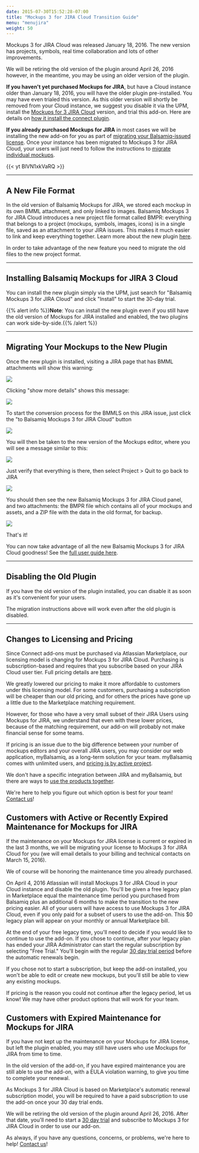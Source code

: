 ```yaml
---
date: 2015-07-30T15:52:28-07:00
title: "Mockups 3 for JIRA Cloud Transition Guide"
menu: "menujira"
weight: 50
---
```


Mockups 3 for JIRA Cloud was released January 18, 2016. The new version has projects, symbols, real time collaboration and lots of other improvements.

We will be retiring the old version of the plugin around April 26, 2016 however, in the meantime, you may be using an older version of the plugin.

**If you haven't yet purchased Mockups for JIRA**, but have a Cloud instance older than January 18, 2016, you will have the older plugin pre-installed. You may have even trialed this version. As this older version will shortly be removed from your Cloud instance, we suggest you disable it via the UPM, install the [Mockups for 3 JIRA Cloud](https://marketplace.atlassian.com/plugins/com.balsamiq.mockups.jira/cloud/overview) version, and trial this add-on. Here are details on [how it install the connect plugin](https://marketplace.atlassian.com/plugins/com.balsamiq.mockups.jira/cloud/installation).

**If you already purchased Mockups for JIRA** in most cases we will be installing the new add-on for you as part of [migrating your Balsamiq-issued license](#changes-to-licensing-and-pricing). Once your instance has been migrated to Mockups 3 for JIRA Cloud, your users will just need to follow the instructions to [migrate individual mockups](#migrating-your-mockups-to-the-new-plugin).

{{< yt BlVN1xkVaRQ >}}

---

## A New File Format

In the old version of Balsamiq Mockups for JIRA, we stored each mockup in its own BMML attachment, and only linked to images. Balsamiq Mockups 3 for JIRA Cloud introduces a new project file format called BMPR: everything that belongs to a project (mockups, symbols, images, icons) is in a single file, saved as an attachment to your JIRA issues. This makes it much easier to link and keep everything together. Learn more about the new plugin [here](/jira/user-guide-cloud).

In order to take advantage of the new feature you need to migrate the old files to the new project format.

---

## Installing Balsamiq Mockups for JIRA 3 Cloud

You can install the new plugin simply via the UPM, just search for "Balsamiq Mockups 3 for JIRA Cloud" and click "Install" to start the 30-day trial.

{{% alert info %}}**Note**: You can install the new plugin even if you still have the old version of Mockups for JIRA installed and enabled, the two plugins can work side-by-side.{{% /alert %}}

---

## Migrating Your Mockups to the New Plugin

Once the new plugin is installed, visiting a JIRA page that has BMML attachments will show this warning:

![](//media.balsamiq.com/img/support/docs/jira/transitionguide/transition1.png)

Clicking "show more details" shows this message:

![](//media.balsamiq.com/img/support/docs/jira/transitionguide/transition2.png)

To start the conversion process for the BMMLS on this JIRA issue, just click the "to Balsamiq Mockups 3 for JIRA Cloud" button

![](//media.balsamiq.com/img/support/docs/jira/transitionguide/transition3.png)

You will then be taken to the new version of the Mockups editor, where you will see a message similar to this:

![](//media.balsamiq.com/img/support/docs/jira/transitionguide/transition4.png)

Just verify that everything is there, then select Project > Quit to go back to JIRA

![](//media.balsamiq.com/img/support/docs/jira/transitionguide/transition5.png)

You should then see the new Balsamiq Mockups 3 for JIRA Cloud panel, and two attachments: the BMPR file which contains all of your mockups and assets, and a ZIP file with the data in the old format, for backup.

![](//media.balsamiq.com/img/support/docs/jira/transitionguide/transition6.png)

That's it!

You can now take advantage of all the new Balsamiq Mockups 3 for JIRA Cloud goodness! See the [full user guide here](/jira/user-guide-cloud).

---

## Disabling the Old Plugin

If you have the old version of the plugin installed, you can disable it as soon as it's convenient for your users.

The migration instructions above will work even after the old plugin is disabled.

---

## Changes to Licensing and Pricing

Since Connect add-ons must be purchased via Atlassian Marketplace, our licensing model is changing for Mockups 3 for JIRA Cloud. Purchasing is subscription-based and requires that you subscribe based on your JIRA Cloud user tier. Full pricing details are [here](https://marketplace.atlassian.com/plugins/com.balsamiq.mockups.jira/cloud/pricing).

We greatly lowered our pricing to make it more affordable to customers under this licensing model. For some customers, purchasing a subscription will be cheaper than our old pricing, and for others the prices have gone up a little due to the Marketplace matching requirement.

However, for those who have a very small subset of their JIRA Users using Mockups for JIRA, we understand that even with these lower prices, because of the matching requirement, our add-on will probably not make financial sense for some teams.

If pricing is an issue due to the big difference between your number of mockups editors and your overall JIRA users, you may consider our web application, myBalsamiq, as a long-term solution for your team. myBalsamiq comes with unlimited users, and [pricing is by active project](https://balsamiq.com/buy/#myb).

We don't have a specific integration between JIRA and myBalsamiq, but there are ways to [use the products together](https://support.balsamiq.com/mybalsamiq/mybandatlassian/).

We're here to help you figure out which option is best for your team!  [Contact us](https://balsamiq.com/company/contact/#/s/m4j)!

## Customers with Active or Recently Expired Maintenance for Mockups for JIRA

If the maintenance on your Mockups for JIRA license is current or expired in the last 3 months, we will be migrating your license to Mockups 3 for JIRA Cloud for you (we will email details to your billing and technical contacts on March 15, 2016).

We of course will be honoring the maintenance time you already purchased.

On April 4, 2016 Atlassian will install Mockups 3 for JIRA Cloud in your Cloud instance and disable the old plugin. You'll be given a free legacy plan in Marketplace equal the maintenance time period you purchased from Balsamiq plus an additional 6 months to make the transition to the new pricing easier. All of your users will have access to use Mockups 3 for JIRA Cloud, even if you only paid for a subset of users to use the add-on. This $0 legacy plan will appear on your monthly or annual Marketplace bill.

At the end of your free legacy time, you'll need to decide if you would like to continue to use the add-on. If you chose to continue, after your legacy plan has ended your JIRA Administrator can start the regular subscription by selecting "Free Trial."  You'll begin with the regular [30 day trial period](https://marketplace.atlassian.com/plugins/com.balsamiq.mockups.jira/cloud/installation) before the automatic renewals begin.

If you chose not to start a subscription, but keep the add-on installed, you won't be able to edit or create new mockups, but you'll still be able to view any existing mockups.

If pricing is the reason you could not continue after the legacy period, let us know! We may have other product options that will work for your team.

## Customers with Expired Maintenance for Mockups for JIRA

If you have not kept up the maintenance on your Mockups for JIRA license, but left the plugin enabled, you may still have users who use Mockups for JIRA from time to time.

In the old version of the add-on, if you have expired maintenance you are still able to use the add-on, with a EULA violation warning, to give you time to complete your renewal.

As Mockups 3 for JIRA Cloud is based on Marketplace's automatic renewal subscription model, you will be required to have a paid subscription to use the add-on once your 30 day trial ends.

We will be retiring the old version of the plugin around April 26, 2016. After that date, you'll need to start a [30 day trial](https://marketplace.atlassian.com/plugins/com.balsamiq.mockups.jira/cloud/installation) and subscribe to Mockups 3 for JIRA Cloud in order to use our add-on.

As always, if you have any questions, concerns, or problems, we're here to help! [Contact us](https://balsamiq.com/company/contact/#/s/m4j)!
